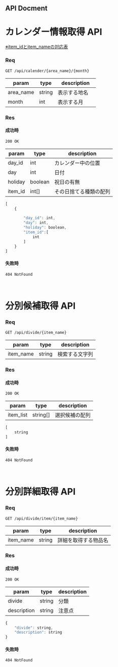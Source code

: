 ## API Docment

# カレンダー情報取得 API

[※item_idとitem_nameの対応表](./item.md)


### Req
```
GET /api/calender/{area_name}/{month}
```

| param   | type    | description    |
| ------- | ------- | -------------- |
| area_name | string  | 表示する地名     |
| month   | int     | 表示する月　　   |

### Res
#### 成功時
```
200 OK
```

| param   | type   | description         |
| ------- | ------ | ------------------- |
| day_id  | int    | カレンダー中の位置     |
| day     | int    | 日付                 |
| holiday | boolean | 祝日の有無           |
| item_id | int[]  | その日捨てる種類の配列  |

```javascript
[
    {
        
        "day_id": int,
        "day": int,
        "holiday": boolean,
        "item_id":[
            int
        ]
    }
]
```

#### 失敗時
```
404 NotFound
```
<br>

# 分別候補取得 API

### Req
```
GET /api/divide/{item_name}
```

| param     | type    | description  |
| --------- | ------- | ------------ |
| item_name | string  | 検索する文字列 |

### Res
#### 成功時
```
200 OK
```

| param    | type      | description  |
| -------- | --------- | ------------ |
| item_list | string[]  | 選択候補の配列 |

```javascript
[
    string   
]
```

#### 失敗時
```
404 NotFound
```
<br>

# 分別詳細取得 API

### Req
```
GET /api/divide/item/{item_name}
```

| param     | type    | description       |
| --------- | ------- | ----------------- |
| item_name | string  | 詳細を取得する物品名 |

### Res
#### 成功時
```
200 OK
```

| param       | type    | description  |
| ----------- | ------- | ------------ |
| divide      | string  | 分類        　|
| description | string  | 注意点        |

```javascript
{
    "divide": string,
    "description": string
}
```

#### 失敗時
```
404 NotFound
```
